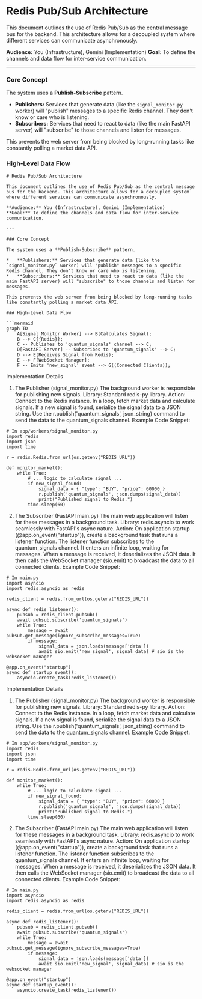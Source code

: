 # Redis Pub/Sub Architecture

This document outlines the use of Redis Pub/Sub as the central message bus for the backend. This architecture allows for a decoupled system where different services can communicate asynchronously.

**Audience:** You (Infrastructure), Gemini (Implementation)
**Goal:** To define the channels and data flow for inter-service communication.

---

### Core Concept

The system uses a **Publish-Subscribe** pattern.

*   **Publishers:** Services that generate data (like the `signal_monitor.py` worker) will "publish" messages to a specific Redis channel. They don't know or care who is listening.
*   **Subscribers:** Services that need to react to data (like the main FastAPI server) will "subscribe" to those channels and listen for messages.

This prevents the web server from being blocked by long-running tasks like constantly polling a market data API.

### High-Level Data Flow

```mermaid
# Redis Pub/Sub Architecture

This document outlines the use of Redis Pub/Sub as the central message bus for the backend. This architecture allows for a decoupled system where different services can communicate asynchronously.

**Audience:** You (Infrastructure), Gemini (Implementation)
**Goal:** To define the channels and data flow for inter-service communication.

---

### Core Concept

The system uses a **Publish-Subscribe** pattern.

*   **Publishers:** Services that generate data (like the `signal_monitor.py` worker) will "publish" messages to a specific Redis channel. They don't know or care who is listening.
*   **Subscribers:** Services that need to react to data (like the main FastAPI server) will "subscribe" to those channels and listen for messages.

This prevents the web server from being blocked by long-running tasks like constantly polling a market data API.

### High-Level Data Flow

```mermaid
graph TD
    A[Signal Monitor Worker] --> B(Calculates Signal);
    B --> C{{Redis}};
    C -- Publishes to 'quantum_signals' channel --> C;
    D[FastAPI Server] -- Subscribes to 'quantum_signals' --> C;
    D --> E(Receives Signal from Redis);
    E --> F[WebSocket Manager];
    F -- Emits 'new_signal' event --> G((Connected Clients));
```

Implementation Details
1. The Publisher (signal_monitor.py)
The background worker is responsible for publishing new signals.
Library: Standard redis-py library.
Action:
Connect to the Redis instance.
In a loop, fetch market data and calculate signals.
If a new signal is found, serialize the signal data to a JSON string.
Use the r.publish('quantum_signals', json_string) command to send the data to the quantum_signals channel.
Example Code Snippet:

```mermaid
# In app/workers/signal_monitor.py
import redis
import json
import time

r = redis.Redis.from_url(os.getenv("REDIS_URL"))

def monitor_market():
    while True:
        # ... logic to calculate signal ...
        if new_signal_found:
            signal_data = { "type": "BUY", "price": 60000 }
            r.publish('quantum_signals', json.dumps(signal_data))
            print("Published signal to Redis.")
        time.sleep(60)
```

2. The Subscriber (FastAPI main.py)
The main web application will listen for these messages in a background task.
Library: redis.asyncio to work seamlessly with FastAPI's async nature.
Action:
On application startup (@app.on_event("startup")), create a background task that runs a listener function.
The listener function subscribes to the quantum_signals channel.
It enters an infinite loop, waiting for messages.
When a message is received, it deserializes the JSON data.
It then calls the WebSocket manager (sio.emit) to broadcast the data to all connected clients.
Example Code Snippet:

```mermaid
# In main.py
import asyncio
import redis.asyncio as redis

redis_client = redis.from_url(os.getenv("REDIS_URL"))

async def redis_listener():
    pubsub = redis_client.pubsub()
    await pubsub.subscribe('quantum_signals')
    while True:
        message = await pubsub.get_message(ignore_subscribe_messages=True)
        if message:
            signal_data = json.loads(message['data'])
            await sio.emit('new_signal', signal_data) # sio is the websocket manager

@app.on_event("startup")
async def startup_event():
    asyncio.create_task(redis_listener())
```

Implementation Details
1. The Publisher (signal_monitor.py)
The background worker is responsible for publishing new signals.
Library: Standard redis-py library.
Action:
Connect to the Redis instance.
In a loop, fetch market data and calculate signals.
If a new signal is found, serialize the signal data to a JSON string.
Use the r.publish('quantum_signals', json_string) command to send the data to the quantum_signals channel.
Example Code Snippet:

```mermaid
# In app/workers/signal_monitor.py
import redis
import json
import time

r = redis.Redis.from_url(os.getenv("REDIS_URL"))

def monitor_market():
    while True:
        # ... logic to calculate signal ...
        if new_signal_found:
            signal_data = { "type": "BUY", "price": 60000 }
            r.publish('quantum_signals', json.dumps(signal_data))
            print("Published signal to Redis.")
        time.sleep(60)
```

2. The Subscriber (FastAPI main.py)
The main web application will listen for these messages in a background task.
Library: redis.asyncio to work seamlessly with FastAPI's async nature.
Action:
On application startup (@app.on_event("startup")), create a background task that runs a listener function.
The listener function subscribes to the quantum_signals channel.
It enters an infinite loop, waiting for messages.
When a message is received, it deserializes the JSON data.
It then calls the WebSocket manager (sio.emit) to broadcast the data to all connected clients.
Example Code Snippet:

```mermaid
# In main.py
import asyncio
import redis.asyncio as redis

redis_client = redis.from_url(os.getenv("REDIS_URL"))

async def redis_listener():
    pubsub = redis_client.pubsub()
    await pubsub.subscribe('quantum_signals')
    while True:
        message = await pubsub.get_message(ignore_subscribe_messages=True)
        if message:
            signal_data = json.loads(message['data'])
            await sio.emit('new_signal', signal_data) # sio is the websocket manager

@app.on_event("startup")
async def startup_event():
    asyncio.create_task(redis_listener())
```

